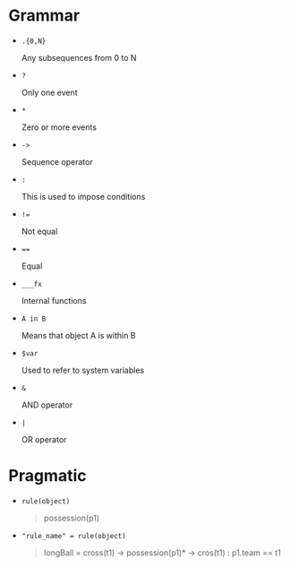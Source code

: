 # Grammar

* `.{0,N}` 
  
  Any subsequences from 0 to N
  
* `?`
  
  Only one event

* `*`
  
  Zero or more events

* `->` 
  
  Sequence operator

* `:` 
  
  This is used to impose conditions

* `!=` 
  
  Not equal

* `==` 
  
  Equal

* `___fx` 
  
  Internal functions

* `A in B` 
  
  Means that object A is within B

* `$var` 
  
  Used to refer to system variables

* `&` 
  
  AND operator

* `|` 
  
  OR operator


# Pragmatic

* `rule(object)` 
    > possession(p1)


* `"rule_name" = rule(object)`
    > longBall = cross(t1) -> possession(p1)* -> cros(t1) : p1.team == t1
